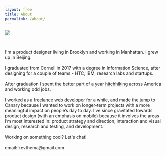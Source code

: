 ```yaml
---
layout: free
title: About
permalink: /about/
---
```



<section id="about" class="cf mb5 w-100">
    <div class="fn fl-ns w-25-ns w-50">
        <img src="{{site.baseurl}}/assets/img/cool.jpg">
    </div>
    <div class="fn fl-ns w-25-ns w-100">
    <p>&nbsp;</p>
    </div>
    <div class="fn fl-ns w-50-ns w-100"><p class="mt0-ns f3 lh-copy"> I'm a product designer living in Brooklyn and working in Manhattan. I grew up in Beijing.
<br><br>
I graduated from Cornell in 2017 with a degree in Information Science, after designing for a couple of teams - HTC, IBM, research labs and startups. 
<br><br>
    After graduation I spent the better part of a year <a class="underline black" href=" {{site.baseurl}}/vignettes/">hitchhiking</a> across America and working odd jobs.
<br><br>
    I worked as a <a class="underline black" href="http://kribbz.com">freelance</a> <a class="underline black" href="https://ras.research.cornell.edu/RDHR/">web</a> <a class="underline black" href="http://legofortheblind.com">developer</a> for a while, and made the jump to Canary because I wanted to work on longer-term projects with a more meaningful impact on people’s day to day. I’ve since gravitated towards product design (with an emphasis on mobile) because it involves the areas I’m most interested in: product strategy and direction, interaction and visual design, research and testing, and development.
<br><br>
   Working on something cool? Let's chat!
   <br><br>
   email: kevthema@gmail.com
   </p>
   </div>
    
</section>
